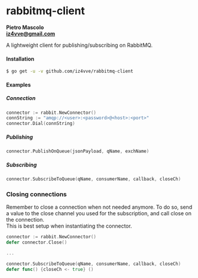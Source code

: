# rabbitmq-client

**Pietro Mascolo**  
**iz4vve@gmail.com**

A lightweight client for publishing/subscribing on RabbitMQ.

#### Installation

```bash
$ go get -u -v github.com/iz4vve/rabbitmq-client
```

#### Examples

##### Connection

```go
connector := rabbit.NewConnector()
connString := "amqp://<user>:<password>@<host>:<port>"
connector.Dial(connString)
```

##### Publishing

```go
connector.PublishOnQueue(jsonPayload, qName, exchName)
```


##### Subscribing

```go
connector.SubscribeToQueue(qName, consumerName, callback, closeCh)
```


### Closing connections

Remember to close a connection when not needed anymore.
To do so, send a value to the close channel you used for the subscription, and call close on the connection.  
This is best setup when instantiating the connector.

```go
connector := rabbit.NewConnector()
defer connector.Close()

...

connector.SubscribeToQueue(qName, consumerName, callback, closeCh)
defer func() {closeCh <- true} ()
```